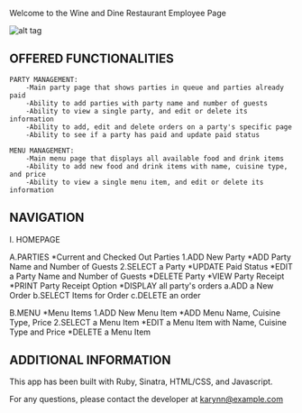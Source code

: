 Welcome to the Wine and Dine Restaurant Employee Page

![alt tag](http://imgur.com/N5QxVRw)



OFFERED FUNCTIONALITIES
-----------------------
	
	PARTY MANAGEMENT:
		-Main party page that shows parties in queue and parties already paid 
		-Ability to add parties with party name and number of guests
		-Ability to view a single party, and edit or delete its information
		-Ability to add, edit and delete orders on a party's specific page
		-Ability to see if a party has paid and update paid status
		
	MENU MANAGEMENT:
		-Main menu page that displays all available food and drink items 
		-Ability to add new food and drink items with name, cuisine type, and price
		-Ability to view a single menu item, and edit or delete its information

NAVIGATION
-----------------------

I. HOMEPAGE
 
A.PARTIES
  *Current and Checked Out Parties
	1.ADD New Party
	  *ADD Party Name and Number of Guests
	2.SELECT a Party
	  *UPDATE Paid Status
	  *EDIT a Party Name and Number of Guests
	  *DELETE Party
	  *VIEW Party Receipt
  	  *PRINT Party Receipt Option
	  *DISPLAY all party's orders
		a.ADD a New Order
		b.SELECT Items for Order
		c.DELETE an order

B.MENU
  *Menu Items
	1.ADD New Menu Item
	  *ADD Menu Name, Cuisine Type, Price
	2.SELECT a Menu Item
	  *EDIT a Menu Item with Name, Cuisine Type and Price
	  *DELETE a Menu Item


ADDITIONAL INFORMATION
-----------------------

This app has been built with Ruby, Sinatra, HTML/CSS, and Javascript.

For any questions, please contact the developer at karynn@example.com
